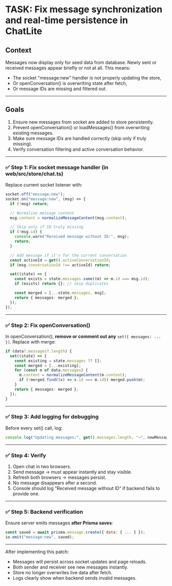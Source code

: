 # TASK: Fix message synchronization and real-time persistence in ChatLite

## Context
Messages now display only for seed data from database.
Newly sent or received messages appear briefly or not at all.
This means:
- The socket "message:new" handler is not properly updating the store,
- Or openConversation() is overwriting state after fetch,
- Or message IDs are missing and filtered out.

---

## Goals
1. Ensure new messages from socket are added to store persistently.
2. Prevent openConversation() or loadMessages() from overwriting existing messages.
3. Make sure message IDs are handled correctly (skip only if truly missing).
4. Verify conversation filtering and active conversation behavior.

---

### ✅ Step 1: Fix socket message handler (in web/src/store/chat.ts)
Replace current socket listener with:

```ts
socket.off("message:new");
socket.on("message:new", (msg) => {
  if (!msg) return;

  // Normalize message content
  msg.content = normalizeMessageContent(msg.content);

  // Skip only if ID truly missing
  if (!msg.id) {
    console.warn("Received message without ID:", msg);
    return;
  }

  // Add message if it's for the current conversation
  const activeId = get().activeConversationId;
  if (msg.conversationId !== activeId) return;

  set((state) => {
    const exists = state.messages.some((m) => m.id === msg.id);
    if (exists) return {}; // skip duplicates

    const merged = [...state.messages, msg];
    return { messages: merged };
  });
});
````

---

### ✅ Step 2: Fix openConversation()

In openConversation(), **remove or comment out any** `set({ messages: ... })`.
Replace with merge:

```ts
if (data?.messages?.length) {
  set((state) => {
    const existing = state.messages ?? [];
    const merged = [...existing];
    for (const m of data.messages) {
      m.content = normalizeMessageContent(m.content);
      if (!merged.find((x) => x.id === m.id)) merged.push(m);
    }
    return { messages: merged };
  });
}
```

---

### ✅ Step 3: Add logging for debugging

Before every set() call, log:

```ts
console.log("Updating messages:", get().messages.length, "→", newMessages.length);
```

---

### ✅ Step 4: Verify

1. Open chat in two browsers.
2. Send message → must appear instantly and stay visible.
3. Refresh both browsers → messages persist.
4. No message disappears after a second.
5. Console should log “Received message without ID” if backend fails to provide one.

---

### ✅ Step 5: Backend verification

Ensure server emits messages **after Prisma saves**:

```js
const saved = await prisma.message.create({ data: { ... } });
io.emit("message:new", saved);
```

---

After implementing this patch:

* Messages will persist across socket updates and page reloads.
* Both sender and receiver see new messages instantly.
* Store no longer overwrites live data after fetch.
* Logs clearly show when backend sends invalid messages.

```